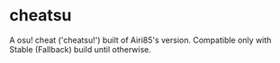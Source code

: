 # cheatsu
A osu! cheat ('cheatsu!') built of Airi85's version. Compatible only with Stable (Fallback) build until otherwise.
